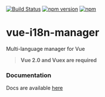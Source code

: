 [![Build Status](https://travis-ci.org/MatteoGabriele/vue-i18n-manager.svg?branch=master)](https://travis-ci.org/MatteoGabriele/vue-i18n-manager) [![npm version](https://badge.fury.io/js/vue-i18n-manager.svg)](https://badge.fury.io/js/vue-i18n-manager) [![npm](https://img.shields.io/npm/dt/vue-i18n-manager.svg)](https://www.npmjs.com/package/vue-i18n-manager)

# vue-i18n-manager
Multi-language manager for Vue
>**Vue 2.0 and Vuex are required**

### Documentation
Docs are available [here](https://matteogabriele.gitbooks.io/vue-i18n-manager/content/)
